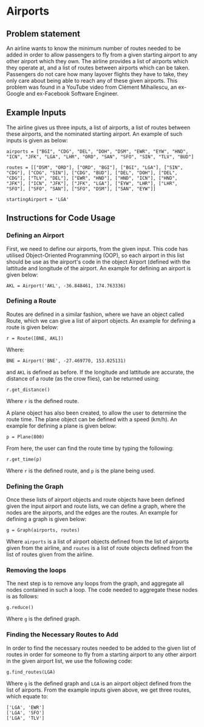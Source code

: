# Airports #

## Problem statement ## 
An airline wants to know the minimum number of routes needed to be added in order to allow passengers to fly from a given starting airport to any other airport which they own. The airline provides a list of airports which they operate at, and a list of routes between airports which can be taken. Passengers do not care how many layover flights they have to take, they only care about being able to reach any of these given airports. This problem was found in a YouTube video from Clément Mihailescu, an ex-Google and ex-Facebook Software Engineer.

## Example Inputs ##
The airline gives us three inputs, a list of airports, a list of routes between these airports, and the nominated starting airport. An example of such inputs is given as below:

`airports = ["BGI", "CDG", "DEL", "DOH", "DSM", "EWR", "EYW", "HND", "ICN", "JFK", "LGA", "LHR", "ORD", "SAN", "SFO", "SIN", "TLV", "BUD"]`  
  
`routes = [["DSM", "ORD"], ["ORD", "BGI"], ["BGI", "LGA"], ["SIN", "CDG"], ["CDG", "SIN"], ["CDG", "BUD"], ["DEL", "DOH"], ["DEL", "CDG"], ["TLV", "DEL"], ["EWR", "HND"], ["HND", "ICN"], ["HND", "JFK"], ["ICN", "JFK"], ["JFK", "LGA"], ["EYW", "LHR"], ["LHR", "SFO"], ["SFO", "SAN"], ["SFO", "DSM"], ["SAN", "EYW"]]`  
  
`startingAirport = 'LGA'`  

## Instructions for Code Usage ##

### Defining an Airport ###
First, we need to define our airports, from the given input. This code has utilised Object-Oriented Programming (OOP), so each airport in this list should be use as the airport's code in the object Airport (defined with the lattitude and longitude of the airport. An example for defining an airport is given below:

`AKL = Airport('AKL', -36.848461, 174.763336)`

### Defining a Route ###
Routes are defined in a similar fashion, where we have an object called Route, which we can give a list of airport objects. An example for defining a route is given below:

`r = Route([BNE, AKL])`

Where:

`BNE = Airport('BNE', -27.469770, 153.025131)`

and `AKL` is defined as before. If the longitude and lattitude are accurate, the distance of a route (as the crow flies), can be returned using:

`r.get_distance()`

Where `r` is the defined route.

A plane object has also been created, to allow the user to determine the route time. The plane object can be defined with a speed (km/h). An example for defining a plane is given below:

`p = Plane(800)`

From here, the user can find the route time by typing the following:

`r.get_time(p)`

Where `r` is the defined route, and `p` is the plane being used.

### Defining the Graph ###
Once these lists of airport objects and route objects have been defined given the input airport and route lists, we can define a graph, where the nodes are the airports, and the edges are the routes. An example for defining a graph is given below:

`g = Graph(airports, routes)`

Where `airports` is a list of airport objects defined from the list of airports given from the airline, and `routes` is a list of route objects defined from the list of routes given from the airline.

### Removing the loops ###

The next step is to remove any loops from the graph, and aggregate all nodes contained in such a loop. The code needed to aggregate these nodes is as follows:

`g.reduce()`

Where `g` is the defined graph.

### Finding the Necessary Routes to Add ###

In order to find the necessary routes needed to be added to the given list of routes in order for someone to fly from a starting airport to any other airport in the given airport list, we use the following code:

`g.find_routes(LGA)`

Where `g` is the defined graph and `LGA` is an airport object defined from the list of airports. From the example inputs given above, we get three routes, which equate to:

`['LGA', 'EWR']`  
`['LGA', 'SFO']`  
`['LGA', 'TLV']`  
